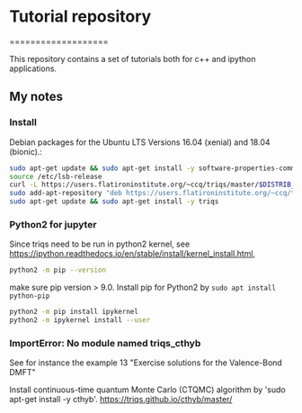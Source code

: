 # Tutorial repository

===================

This repository contains a set of tutorials both for c++ and ipython
applications.

## My notes

### Install

Debian packages for the Ubuntu LTS Versions 16.04 (xenial) and 18.04 (bionic).:

```bash
sudo apt-get update && sudo apt-get install -y software-properties-common apt-transport-https curl
source /etc/lsb-release
curl -L https://users.flatironinstitute.org/~ccq/triqs/master/$DISTRIB_CODENAME/public.gpg | sudo apt-key add -
sudo add-apt-repository "deb https://users.flatironinstitute.org/~ccq/triqs/master/$DISTRIB_CODENAME/ /"
sudo apt-get update && sudo apt-get install -y triqs
```

### Python2 for jupyter

Since triqs need to be run in python2 kernel, see <https://ipython.readthedocs.io/en/stable/install/kernel_install.html>,

```bash
python2 -m pip --version
```

make sure pip version > 9.0. Install pip for Python2 by `sudo apt install python-pip`

```bash
python2 -m pip install ipykernel
python2 -m ipykernel install --user
```

### ImportError: No module named triqs_cthyb

See for instance the example 13 "Exercise solutions for the Valence-Bond DMFT"

Install continuous-time quantum Monte Carlo (CTQMC) algorithm by 'sudo apt-get install -y cthyb'.
<https://triqs.github.io/cthyb/master/>

